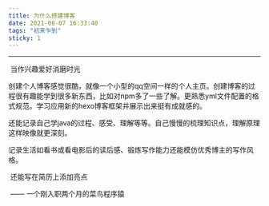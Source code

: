 ```yaml
---
title: 为什么搭建博客
date: 2021-08-07 16:33:40
tags: "初来乍到"
sticky: 1
---
```


---
​	当作兴趣爱好消磨时光

​	创建个人博客感觉很酷，就像一个小型的qq空间一样的个人主页。创建博客的过程很有趣能学到很多新东西，比如对npm多了一些了解。更熟悉yml文件配置的格式规范。学习应用新的hexo博客框架并展示出来挺有成就感的。

​	还能记录自己学java的过程、感受、理解等等。自己慢慢的梳理知识点，理解原理这样映像就更深刻。

​	记录生活如看书或看电影后的读后感、锻炼写作能力还能模仿优秀博主的写作风格。                           

​	还能写在简历上添加亮点                                                                                                            

​									 —— 一个刚入职两个月的菜鸟程序猿